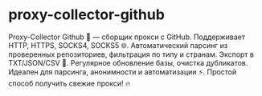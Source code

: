 # proxy-collector-github
Proxy-Сollector Github 🚀 — сборщик прокси с GitHub. Поддерживает HTTP, HTTPS, SOCKS4, SOCKS5 🌐. Автоматический парсинг из проверенных репозиториев, фильтрация по типу и странам. Экспорт в TXT/JSON/CSV 📁. Регулярное обновление базы, очистка дубликатов. Идеален для парсинга, анонимности и автоматизации ⚡. Простой способ получить свежие прокси! 🔥
